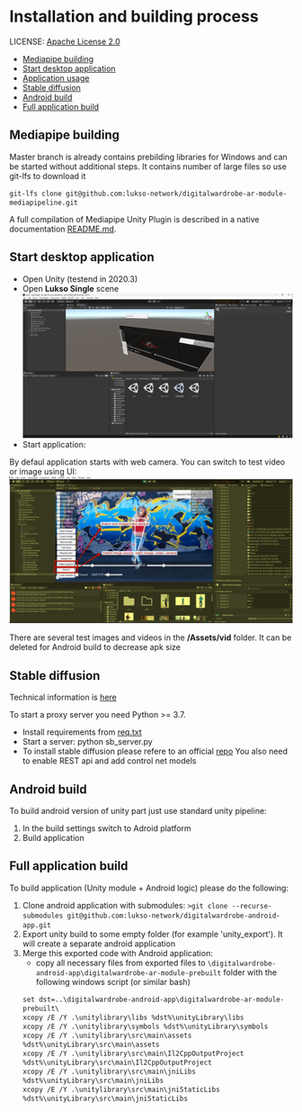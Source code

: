 # Installation and building process

LICENSE: [Apache License 2.0](/LICENSE)

- [Mediapipe building](#mediapipe-building)
- [Start desktop application](#start-desktop-application)
- [Application usage](/Docs/application_usage.md)
- [Stable diffusion](#stable-diffusion)
- [Android build](#android-build)
- [Full application build](#full-application-build)

## Mediapipe building

Master branch is already contains prebilding libraries for Windows and can be started without additional steps. It contains number of large files so use git-lfs to download it
```
git-lfs clone git@github.com:lukso-network/digitalwardrobe-ar-module-mediapipeline.git
```

A full compilation of Mediapipe Unity Plugin is described in a native documentation [README.md](/README.md).

## Start desktop application

- Open Unity (testend in 2020.3)
- Open **Lukso Single** scene ![](/Docs/images/lukso_scene.jpg)
- Start application:

By defaul application starts with web camera. You can switch to test video or image using UI: ![](/Docs/images/sources.jpg)

There are several test images and videos in the **/Assets/vid** folder. It can be deleted for Android build to decrease apk size

## Stable diffusion

Technical information is [here](/Docs/index.md#stable-diffusion)

To start a proxy server you need Python >= 3.7. 
- Install requirements from [req.txt](/Docs/sb_server/req.txt)
- Start a server: python sb_server.py
- To install stable diffusion please refere to an official [repo](https://gitgud.io/AUTOMATIC1111/stable-diffusion-webui)
You also need to enable REST api and add control net models

## Android build

To build android version of unity part just use standard unity pipeline:
1. In the build settings switch to Adroid platform
2. Build application

## Full application build 

To build application (Unity module + Android logic) please do the following:
1. Clone android application with submodules: ```>git clone --recurse-submodules git@github.com:lukso-network/digitalwardrobe-android-app.git```
1. Export unity build to some empty folder (for example 'unity_export'). It will create a separate android application
1. Merge this exported code with Android application:
   - copy all necessary files from exported files to ```\digitalwardrobe-android-app\digitalwardrobe-ar-module-prebuilt``` folder with the following windows script (or similar bash)
   ```
   set dst=..\digitalwardrobe-android-app\digitalwardrobe-ar-module-prebuilt\
   xcopy /E /Y .\unitylibrary\libs %dst%\unityLibrary\libs
   xcopy /E /Y .\unitylibrary\symbols %dst%\unityLibrary\symbols
   xcopy /E /Y .\unitylibrary\src\main\assets %dst%\unityLibrary\src\main\assets
   xcopy /E /Y .\unitylibrary\src\main\Il2CppOutputProject %dst%\unityLibrary\src\main\Il2CppOutputProject
   xcopy /E /Y .\unitylibrary\src\main\jniLibs %dst%\unityLibrary\src\main\jniLibs
   xcopy /E /Y .\unitylibrary\src\main\jniStaticLibs %dst%\unityLibrary\src\main\jniStaticLibs

   ```


